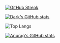 [![GitHub Streak](https://github-readme-streak-stats.herokuapp.com?user=CTU-SumalinogREX&theme=whatsapp-dark2&border_radius=10&mode=weekly&card_width=500)](https://git.io/streak-stats)

[![Dark's GitHub stats](https://github-readme-stats.vercel.app/api?username=CTU-SumalinogREX&theme=dark&show=reviews,discussions_started,discussions_answered,prs_merged,prs_merged_percentage&show_icons=true&border_radius=10&card_width=500)](https://github.com/CTU-SumalinogREX/github-readme-stats)

![Top Langs](https://github-readme-stats.vercel.app/api/top-langs/?username=CTU-SumalinogREX&theme=dark&size_weight=0.5&count_weight=0.5&layout=donut)

[![Anurag's GitHub stats](https://github-readme-stats.vercel.app/api?username=CTU-SumalinogREX&theme=tokyonight&card_width=500)](https://github.com/CTU-SumalinogREX/github-readme-stats)
